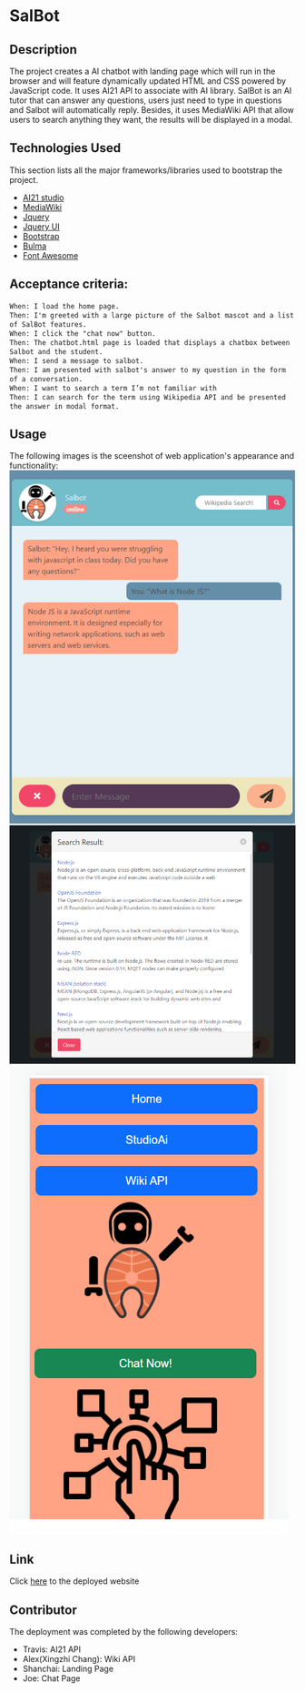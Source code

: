 # SalBot

## Description

The project creates a AI chatbot with landing page which will run in the browser and will feature dynamically updated HTML and CSS powered by JavaScript code. It uses AI21 API to associate with AI library. SalBot is an AI tutor that can answer any questions, users just need to type in questions and Salbot will automatically reply. Besides, it uses MediaWiki API that allow users to search anything they want, the results will be displayed in a modal. 



## Technologies Used

This section lists all the major frameworks/libraries used to bootstrap the project. 
* [AI21 studio](https://www.ai21.com/studio)
* [MediaWiki](https://www.mediawiki.org/wiki/API:Main_page)
* [Jquery](https://jquery.com/)
* [Jquery UI](https://jqueryui.com/)
* [Bootstrap](https://getbootstrap.com/)
* [Bulma](https://bulma.io/)
* [Font Awesome](https://fontawesome.com/)


## Acceptance criteria:
```
When: I load the home page.
Then: I'm greeted with a large picture of the Salbot mascot and a list of SalBot features.
When: I click the "chat now" button.
Then: The chatbot.html page is loaded that displays a chatbox between Salbot and the student.
When: I send a message to salbot.
Then: I am presented with salbot's answer to my question in the form of a conversation.
When: I want to search a term I’m not familiar with
Then: I can search for the term using Wikipedia API and be presented the answer in modal format.
```

## Usage

The following images is the sceenshot of web application's appearance and functionality:
![screen shot1 of the website](./assets/images/screenshot1.png)
![screen shot1 of the website](./assets/images/screenshot2.png)
![screen shot1 of the website](./assets/images/screenshot3.png)

## Link

Click [here](https://jotaroc.github.io/SalBot/) to the deployed website


## Contributor

The deployment was completed by the following developers:

* Travis: AI21 API
* Alex(Xingzhi Chang): Wiki API 
* Shanchai: Landing Page
* Joe: Chat Page
 
